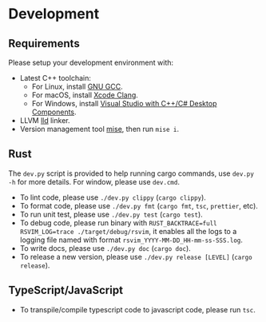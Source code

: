 # Development

## Requirements

Please setup your development environment with:

- Latest C++ toolchain:
  - For Linux, install [GNU GCC](https://gcc.gnu.org/).
  - For macOS, install [Xcode Clang](https://developer.apple.com/xcode/).
  - For Windows, install [Visual Studio with C++/C# Desktop Components](https://visualstudio.microsoft.com/).
- LLVM [lld](https://lld.llvm.org/) linker.
- Version management tool [mise](https://github.com/jdx/mise), then run `mise i`.

## Rust

The `dev.py` script is provided to help running cargo commands, use `dev.py -h` for more details. For window, please use `dev.cmd`.

- To lint code, please use `./dev.py clippy` (`cargo clippy`).
- To format code, please use `./dev.py fmt` (`cargo fmt`, `tsc`, `prettier`, etc).
- To run unit test, please use `./dev.py test` (`cargo test`).
- To debug code, please run binary with `RUST_BACKTRACE=full RSVIM_LOG=trace ./target/debug/rsvim`, it enables all the logs to a logging file named with format `rsvim_YYYY-MM-DD_HH-mm-ss-SSS.log`.
- To write docs, please use `./dev.py doc` (`cargo doc`).
- To release a new version, please use `./dev.py release [LEVEL]` (`cargo release`).

## TypeScript/JavaScript

- To transpile/compile typescript code to javascript code, please run `tsc`.
